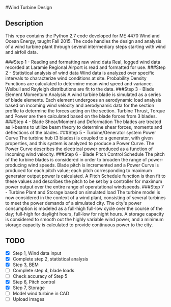 #Wind Turbine Design

## Description
This repo contains the Python 2.7 code developed for ME 4470 Wind and Ocean Energy, taught Fall 2015. The code handles the design and analysis of a wind turbine plant through several intermediary steps starting with wind and airfoil data.

###Step 1 - Reading and formatting raw wind data
Real, logged wind data recorded at Laramie Regional Airport is read and formatted for use.
###Step 2 - Statistical analysis of wind data
Wind data is analyzed over specific intervals to characterize wind conditions at site. Probability Density Functions are calculated to determine mean wind speed and variance. Weibull and Rayleigh distributions are fit to the data.
###Step 3 - Blade Element Momentum Analysis
A wind turbine blade is simulated as a series of blade elements. Each element undergoes an aerodynamic load analysis based on incoming wind velocity and aerodynamic data for the section profile to determine the forces acting on the section. Turbine Thrust, Torque and Power are then calculated based on the blade forces from 3 blades.
###Step 4 - Blade Shear/Moment and Deformation
The blades are treated as I-beams to utilize beam theory to determine shear forces, moments and deflections of the blades.
###Step 5 - Turbine/Generator system Power Curve
The turbine hub (3 blades) is coupled to a generator, with given properties, and this system is analyzed to produce a Power Curve. The Power Curve describes the electrical power produced as a function of incoming wind velocity.
###Step 6 - Blade Pitch Control Schedule
The pitch of the turbine blades is considered in order to broaden the range of power-producing wind speeds. Blade pitch is incremented and a Power Curve is produced for each pitch value; each pitch corresponding to maximum generator output power is calculated. A Pitch Schedule function is then fit to these values and describes the pitch to be set by a controller for maximum power output over the entire range of operatational windspeeds.
###Step 7 - Turbine Plant and Storage based on simulated load
The turbine model is now considered in the context of a wind plant, consisting of several turbines to meet the power demands of a simulated city. The city's power consumption is modeled as a full-high full-low cycle over the course of the day; full-high for daylight hours, full-low for night hours. A storage capacity is considered to smooth out the highly variable wind power, and a minimum storage capacity is calculated to provide continuous power to the city.

## TODO
- [x] Step 1, Wind data input
- [x] Complete step 2, statistical analysis
- [x] Step 3, BEM
- [ ] Complete step 4, blade loads
- [ ] Check accuracy of Step 5
- [x] Step 6, Pitch control
- [x] Step 7, Storage
- [ ] Model wind turbine in CAD
- [ ] Upload images
